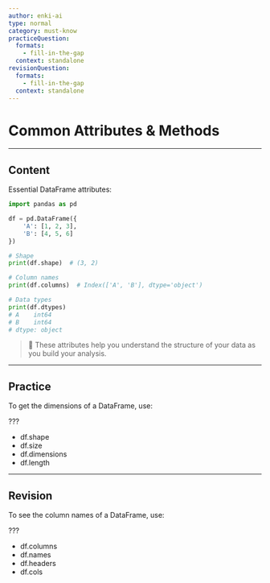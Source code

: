 ```yaml
---
author: enki-ai
type: normal
category: must-know
practiceQuestion:
  formats:
    - fill-in-the-gap
  context: standalone
revisionQuestion:
  formats:
    - fill-in-the-gap
  context: standalone
---
```


# Common Attributes & Methods

---

## Content

Essential DataFrame attributes:

```python
import pandas as pd

df = pd.DataFrame({
    'A': [1, 2, 3],
    'B': [4, 5, 6]
})

# Shape
print(df.shape)  # (3, 2)

# Column names
print(df.columns)  # Index(['A', 'B'], dtype='object')

# Data types
print(df.dtypes)
# A    int64
# B    int64
# dtype: object
```

> 📝 These attributes help you understand the structure of your data as you build your analysis.

---

## Practice

To get the dimensions of a DataFrame, use:

???

- df.shape
- df.size
- df.dimensions
- df.length

---

## Revision

To see the column names of a DataFrame, use:

???

- df.columns
- df.names
- df.headers
- df.cols 